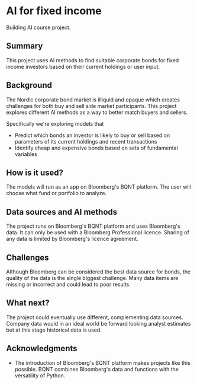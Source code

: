 # AI for fixed income

Building AI course project.

## Summary

This project uses AI methods to find suitable corporate bonds for fixed income investors based on their current holdings or user input. 


## Background

The Nordic corporate bond market is illiquid and opaque which creates challenges for both buy and sell side market participants. This project explores different AI methods as a  way to better match buyers and sellers.  

Specifically we're exploring models that
* Predict which bonds an investor is likely to buy or sell based on parameters of its current holdings and recent transactions
* Identify cheap and expensive bonds based on sets of fundamental variables


## How is it used?

The models will run as an app on Bloomberg's BQNT platform. The user will choose what fund or portfolio to analyze.


## Data sources and AI methods

The project runs on Bloomberg's BQNT platform and uses Bloomberg's data. It can only be used with a Bloomberg Professional licence. Sharing of any data is limited by Bloomberg's licence agreement. 

## Challenges

Although Bloomberg can be considered the best data source for bonds, the quality of the data is the single biggest challenge. Many data items are missing or incorrect and could lead to poor results. 

## What next?

The project could eventually use different, complementing data sources. Company data would in an ideal world be forward looking analyst estimates but at this stage historical data is used. 


## Acknowledgments

* The introduction of Bloomberg's BQNT platform makes projects like this possible. BQNT combines Bloomberg's data and functions with the versatility of Python.   

